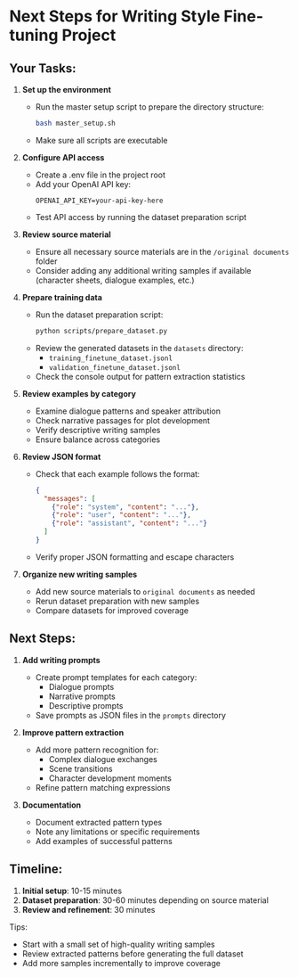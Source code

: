 # Next Steps for Writing Style Fine-tuning Project

## Your Tasks:

1. **Set up the environment**
   - Run the master setup script to prepare the directory structure:
     ```bash
     bash master_setup.sh
     ```
   - Make sure all scripts are executable

2. **Configure API access**
   - Create a .env file in the project root
   - Add your OpenAI API key:
     ```
     OPENAI_API_KEY=your-api-key-here
     ```
   - Test API access by running the dataset preparation script

3. **Review source material**
   - Ensure all necessary source materials are in the `/original documents` folder
   - Consider adding any additional writing samples if available (character sheets, dialogue examples, etc.)

4. **Prepare training data**
   - Run the dataset preparation script:
     ```bash
     python scripts/prepare_dataset.py
     ```
   - Review the generated datasets in the `datasets` directory:
     - `training_finetune_dataset.jsonl`
     - `validation_finetune_dataset.jsonl`
   - Check the console output for pattern extraction statistics

5. **Review examples by category**
   - Examine dialogue patterns and speaker attribution
   - Check narrative passages for plot development
   - Verify descriptive writing samples
   - Ensure balance across categories

6. **Review JSON format**
   - Check that each example follows the format:
     ```json
     {
       "messages": [
         {"role": "system", "content": "..."},
         {"role": "user", "content": "..."},
         {"role": "assistant", "content": "..."}
       ]
     }
     ```
   - Verify proper JSON formatting and escape characters

7. **Organize new writing samples**
   - Add new source materials to `original documents` as needed
   - Rerun dataset preparation with new samples
   - Compare datasets for improved coverage

## Next Steps:

1. **Add writing prompts**
   - Create prompt templates for each category:
     - Dialogue prompts
     - Narrative prompts
     - Descriptive prompts
   - Save prompts as JSON files in the `prompts` directory

2. **Improve pattern extraction**
   - Add more pattern recognition for:
     - Complex dialogue exchanges
     - Scene transitions
     - Character development moments
   - Refine pattern matching expressions

3. **Documentation**
   - Document extracted pattern types
   - Note any limitations or specific requirements
   - Add examples of successful patterns

## Timeline:

1. **Initial setup**: 10-15 minutes
2. **Dataset preparation**: 30-60 minutes depending on source material
3. **Review and refinement**: 30 minutes

Tips:
- Start with a small set of high-quality writing samples
- Review extracted patterns before generating the full dataset
- Add more samples incrementally to improve coverage